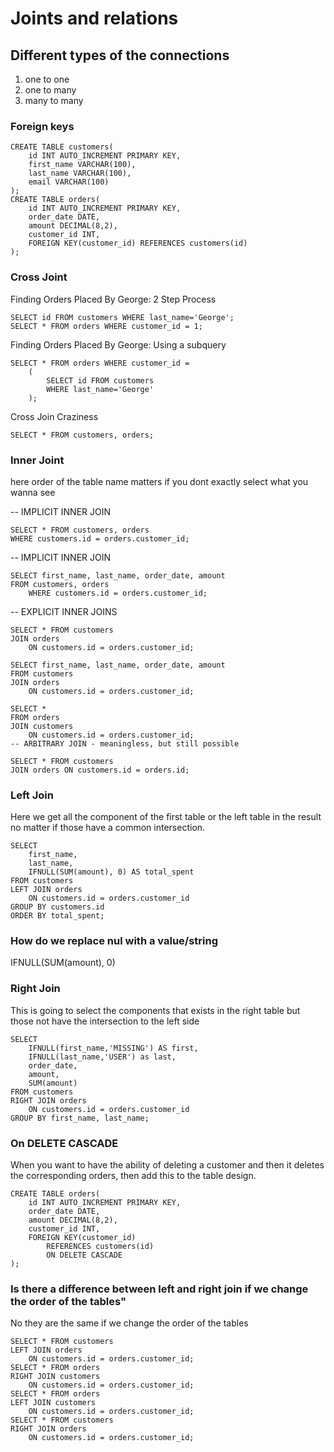 # Joints and relations


## Different types of the connections
1. one to one
2. one to many
3. many to many


### Foreign keys
```
CREATE TABLE customers(
    id INT AUTO_INCREMENT PRIMARY KEY,
    first_name VARCHAR(100),
    last_name VARCHAR(100),
    email VARCHAR(100)
);
CREATE TABLE orders(
    id INT AUTO_INCREMENT PRIMARY KEY,
    order_date DATE,
    amount DECIMAL(8,2),
    customer_id INT,
    FOREIGN KEY(customer_id) REFERENCES customers(id)
);
```

### Cross Joint
Finding Orders Placed By George: 2 Step Process
```
SELECT id FROM customers WHERE last_name='George';
SELECT * FROM orders WHERE customer_id = 1;
```
Finding Orders Placed By George: Using a subquery
```
SELECT * FROM orders WHERE customer_id =
    (
        SELECT id FROM customers
        WHERE last_name='George'
    );
```
Cross Join Craziness
```
SELECT * FROM customers, orders;
```

### Inner Joint
here order of the table name matters if you dont exactly select what you wanna see

-- IMPLICIT INNER JOIN
```
SELECT * FROM customers, orders 
WHERE customers.id = orders.customer_id;
```

-- IMPLICIT INNER JOIN
```
SELECT first_name, last_name, order_date, amount
FROM customers, orders 
    WHERE customers.id = orders.customer_id;

```

-- EXPLICIT INNER JOINS

```
SELECT * FROM customers
JOIN orders
    ON customers.id = orders.customer_id;
    
SELECT first_name, last_name, order_date, amount 
FROM customers
JOIN orders
    ON customers.id = orders.customer_id;
    
SELECT *
FROM orders
JOIN customers
    ON customers.id = orders.customer_id;
-- ARBITRARY JOIN - meaningless, but still possible 

SELECT * FROM customers
JOIN orders ON customers.id = orders.id;
```

### Left Join
Here we get all the component of the first table or the left table in the result no matter if those have a common intersection.
```
SELECT 
    first_name, 
    last_name,
    IFNULL(SUM(amount), 0) AS total_spent
FROM customers
LEFT JOIN orders
    ON customers.id = orders.customer_id
GROUP BY customers.id
ORDER BY total_spent;
```
### How do we replace nul with a value/string
IFNULL(SUM(amount), 0)


### Right Join
This is going to select the components that exists in the right table but those not have the intersection to the left side
```
SELECT 
    IFNULL(first_name,'MISSING') AS first, 
    IFNULL(last_name,'USER') as last, 
    order_date, 
    amount, 
    SUM(amount)
FROM customers
RIGHT JOIN orders
    ON customers.id = orders.customer_id
GROUP BY first_name, last_name;
```

### On DELETE CASCADE
When you want to have the ability of deleting a customer and then it deletes the corresponding orders, then add this to the table design.
```
CREATE TABLE orders(
    id INT AUTO_INCREMENT PRIMARY KEY,
    order_date DATE,
    amount DECIMAL(8,2),
    customer_id INT,
    FOREIGN KEY(customer_id) 
        REFERENCES customers(id)
        ON DELETE CASCADE
);
```
### Is there a difference between left and right join if we change the order of the tables"
No they are the same if we change the order of the tables
```
SELECT * FROM customers
LEFT JOIN orders
    ON customers.id = orders.customer_id;
SELECT * FROM orders
RIGHT JOIN customers
    ON customers.id = orders.customer_id;    
SELECT * FROM orders
LEFT JOIN customers
    ON customers.id = orders.customer_id;    
SELECT * FROM customers
RIGHT JOIN orders
    ON customers.id = orders.customer_id;
```


